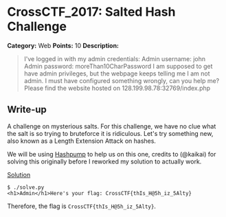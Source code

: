# CrossCTF_2017: Salted Hash Challenge

**Category:** Web
**Points:** 10
**Description:**

>I've logged in with my admin credentials:
Admin username: john
Admin password: moreThan10CharPassword
I am supposed to get have admin privileges, but the webpage keeps telling me I am not admin. I must have configured something wrongly, can you help me? 
Please find the website hosted on 128.199.98.78:32769/index.php

## Write-up
A challenge on mysterious salts. For this challenge, we have no clue what the salt is so trying to bruteforce it is ridiculous. Let's try something new, also known as a Length Extension Attack on hashes.

We will be using [Hashpump](https://github.com/bwall/HashPump) to help us on this one, credits to (@kaikai) for solving this originally before I reworked my solution to actually work.

[Solution](solve.py)

    $ ./solve.py 
    <h1>Admin</h1>Here's your flag: CrossCTF{thIs_H@5h_iz_5Alty}

Therefore, the flag is `CrossCTF{thIs_H@5h_iz_5Alty}`.